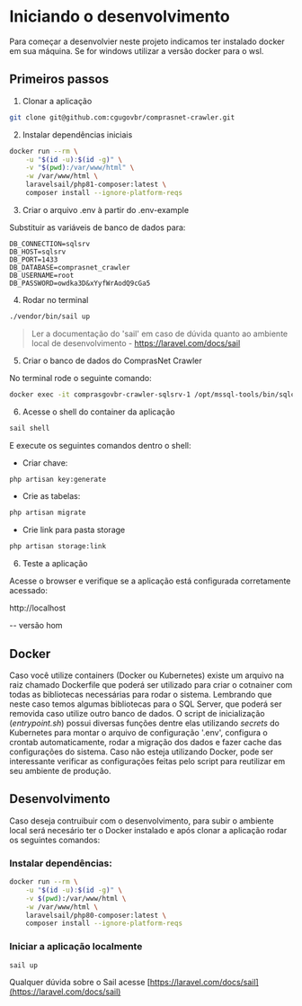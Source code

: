 # Iniciando o desenvolvimento

Para começar a desenvolvier neste projeto indicamos ter instalado docker em sua máquina. 
Se for windows utilizar a versão docker para o wsl.

## Primeiros passos

1. Clonar a aplicação

```bash
git clone git@github.com:cgugovbr/comprasnet-crawler.git
```

2. Instalar dependências iniciais

```bash
docker run --rm \
    -u "$(id -u):$(id -g)" \
    -v "$(pwd):/var/www/html" \
    -w /var/www/html \
    laravelsail/php81-composer:latest \
    composer install --ignore-platform-reqs
```

3. Criar o arquivo .env à partir do .env-example

Substituir as variáveis de banco de dados para:

```dotenv
DB_CONNECTION=sqlsrv
DB_HOST=sqlsrv
DB_PORT=1433
DB_DATABASE=comprasnet_crawler
DB_USERNAME=root
DB_PASSWORD=owdka3D&xYyfWrAodQ9cGa5
```

4. Rodar no terminal

```bash
./vendor/bin/sail up
```

> Ler a documentação do 'sail' em caso de dúvida quanto ao ambiente local de desenvolvimento - https://laravel.com/docs/sail

5. Criar o banco de dados do ComprasNet Crawler

No terminal rode o seguinte comando:
```bash
docker exec -it comprasgovbr-crawler-sqlsrv-1 /opt/mssql-tools/bin/sqlcmd -S localhost -U sa -P "owdka3DxYyfWrAodQ9cGa5" -q "CREATE DATABASE comprasnet_crawler"
```

6. Acesse o shell do container da aplicação

```bash
sail shell 
```

E execute os seguintes comandos dentro o shell:

- Criar chave:
```bash
php artisan key:generate
```

- Crie as tabelas:
```bash
php artisan migrate
```

- Crie link para pasta storage
```bash
php artisan storage:link
```

6. Teste a aplicação

Acesse o browser e verifique se a aplicação está configurada corretamente acessado:

http://localhost





-- versão hom

## Docker

Caso você utilize containers (Docker ou Kubernetes) existe um arquivo na raiz chamado
Dockerfile que poderá ser utilizado para criar o cotnainer com todas as bibliotecas
necessárias para rodar o sistema. Lembrando que neste caso temos algumas bibliotecas
para o SQL Server, que poderá ser removida caso utilize outro banco de dados.
O script de inicialização (_entrypoint.sh_) possui diversas funções dentre elas
utilizando _secrets_ do Kubernetes para montar o arquivo de configuração '.env',
configura o crontab automaticamente, rodar a migração dos dados e
fazer cache das configurações do sistema. Caso não esteja utilizando Docker,
pode ser interessante verificar as configurações feitas pelo script para
reutilizar em seu ambiente de produção.

## Desenvolvimento

Caso deseja contruibuir com o desenvolvimento, para subir o ambiente local será necesário ter o Docker instalado
e após clonar a aplicação rodar os seguintes comandos:

### Instalar dependências:
```bash
docker run --rm \
    -u "$(id -u):$(id -g)" \
    -v $(pwd):/var/www/html \
    -w /var/www/html \
    laravelsail/php80-composer:latest \
    composer install --ignore-platform-reqs
```

### Iniciar a aplicação localmente
```bash
sail up
```

Qualquer dúvida sobre o Sail acesse [https://laravel.com/docs/sail](https://laravel.com/docs/sail)
